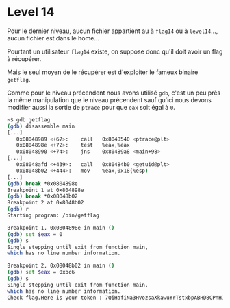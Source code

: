 # Level 14

Pour le dernier niveau, aucun fichier appartient au à `flag14` ou à `level14`..., aucun fichier est dans le home...

Pourtant un utilisateur `flag14` existe, on suppose donc qu'il doit avoir un flag à récupérer.

Mais le seul moyen de le récupérer est d'exploiter le fameux binaire `getflag`.

Comme pour le niveau précendent nous avons utilisé `gdb`, c'est un peu près la même manipulation que le niveau précendent sauf qu'ici nous devons modifier aussi la sortie de `ptrace` pour que `eax` soit égal à `0`.

```sh
~$ gdb getflag
(gdb) disassemble main
[...]
   0x08048989 <+67>:	call   0x8048540 <ptrace@plt>
   0x0804898e <+72>:	test   %eax,%eax
   0x08048990 <+74>:	jns    0x80489a8 <main+98>
[...]
   0x08048afd <+439>:	call   0x80484b0 <getuid@plt>
   0x08048b02 <+444>:	mov    %eax,0x18(%esp)
[...]
(gdb) break *0x0804898e
Breakpoint 1 at 0x804898e
(gdb) break *0x08048b02
Breakpoint 2 at 0x8048b02
(gdb) r
Starting program: /bin/getflag

Breakpoint 1, 0x0804898e in main ()
(gdb) set $eax = 0
(gdb) s
Single stepping until exit from function main,
which has no line number information.

Breakpoint 2, 0x08048b02 in main ()
(gdb) set $eax = 0xbc6
(gdb) s
Single stepping until exit from function main,
which has no line number information.
Check flag.Here is your token : 7QiHafiNa3HVozsaXkawuYrTstxbpABHD8CPnHJ
```



